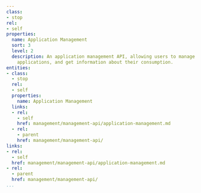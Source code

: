 ```yaml
---
class:
- stop
rel:
- self
properties:
  name: Application Management
  sort: 3
  level: 2
  description: An application management API, allowing users to manage their registered
    applications, and get information about their consumption.
entities:
- class:
  - stop
  rel:
  - self
  properties:
    name: Application Management
  links:
  - rel:
    - self
    href: management/management-api/application-management.md
  - rel:
    - parent
    href: management/management-api/
links:
- rel:
  - self
  href: management/management-api/application-management.md
- rel:
  - parent
  href: management/management-api/
...
```

